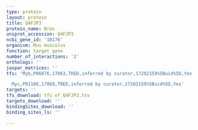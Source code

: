 ```yaml
---
type: protein
layout: protein
title: Q4FJP3
protein_name: Nras
uniprot_accession: Q4FJP3
ncbi_gene_id: '18176'
organism: Mus musculus
function: target gene
number_of_interactions: '2'
orthologs: ''
jaspar_matrices: ''
tfs: 'Myb,P06876,17863,TRED,inferred by curator,17202159%5Buid%5D,Yes

  Myc,P01108,17869,TRED,inferred by curator,17202159%5Buid%5D,Yes'
targets: ''
tfs_download: tfs_of_Q4FJP3.tsv
targets_download: ''
bindingSites_download: ''
binding_sites_ls: ''

---
```

